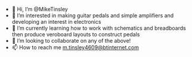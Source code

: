 - 👋 Hi, I’m @MikeTinsley
- 👀 I’m interested in making guitar pedals and simple amplifiers and developing an interest in electronics
- 🌱 I’m currently learning how to work with schematics and breadboards then produce veroboard layouts to construct pedals
- 💞️ I’m looking to collaborate on any of the above!
- 📫 How to reach me m.tinsley4609@btinternet.com

<!---
MikeTinsley/MikeTinsley is a ✨ special ✨ repository because its `README.md` (this file) appears on your GitHub profile.
You can click the Preview link to take a look at your changes.
--->
